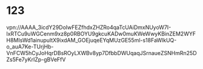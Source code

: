 # 123
vpn://AAAA_3icdY29DoIwFEZfhdxZHZRo4qaTcUAiDmxNUyoW7I-lxRTCu9uWGCenm9xz8p0RBOYU9gkcuKADw0muKWeWwyKBinZEM2WYFH8MIsWd1ainupultX9ixdAM_GOEjuqeEYqMUzGE55ml-s18FaWlkUQ-o_auA7Ke-TUrjHb-VnFCW5hCyJoHqrDBsROyLXWBv8yp7DfbbDWUqaqJSrnaueZSNHmRn25DZs5Fe7yKrIZp-gBVeFfV
